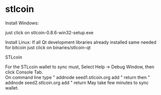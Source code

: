 stlcoin
=======

Install Windows:

just click on stlcoin-0.8.6-win32-setup.exe

Install Linux:
If all Qt development libraries already installed same needed for bitcoin
just click on binaries/stlcoin-qt

STLcoin 

For the STLcoin wallet to sync must, Select Help -> Debug Window, then click Console Tab.  
On command line type " addnode seed1.stlcoin.org add " return
then " addnode seed2.stlcoin.org add " return
May take few minutes to sync wallet.

